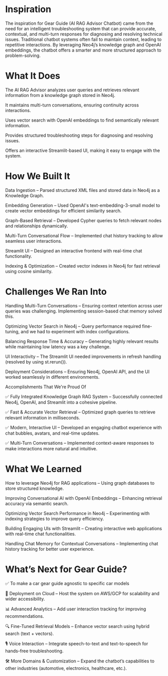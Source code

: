 # Inspiration

The inspiration for Gear Guide (AI RAG Advisor Chatbot) came from the need for an intelligent troubleshooting system that can provide accurate, contextual, and multi-turn responses for diagnosing and resolving technical issues. Traditional chatbot systems often fail to maintain context, leading to repetitive interactions. By leveraging Neo4j’s knowledge graph and OpenAI embeddings, the chatbot offers a smarter and more structured approach to problem-solving.

# What It Does

The AI RAG Advisor analyzes user queries and retrieves relevant information from a knowledge graph stored in Neo4j.

It maintains multi-turn conversations, ensuring continuity across interactions.

Uses vector search with OpenAI embeddings to find semantically relevant information.

Provides structured troubleshooting steps for diagnosing and resolving issues.

Offers an interactive Streamlit-based UI, making it easy to engage with the system.

# How We Built It

Data Ingestion – Parsed structured XML files and stored data in Neo4j as a Knowledge Graph.

Embedding Generation – Used OpenAI's text-embedding-3-small model to create vector embeddings for efficient similarity search.

Graph-Based Retrieval – Developed Cypher queries to fetch relevant nodes and relationships dynamically.

Multi-Turn Conversational Flow – Implemented chat history tracking to allow seamless user interactions.

Streamlit UI – Designed an interactive frontend with real-time chat functionality.

Indexing & Optimization – Created vector indexes in Neo4j for fast retrieval using cosine similarity.

# Challenges We Ran Into

Handling Multi-Turn Conversations – Ensuring context retention across user queries was challenging. Implementing session-based chat memory solved this.

Optimizing Vector Search in Neo4j – Query performance required fine-tuning, and we had to experiment with index configurations.

Balancing Response Time & Accuracy – Generating highly relevant results while maintaining low latency was a key challenge.

UI Interactivity – The Streamlit UI needed improvements in refresh handling (resolved by using st.rerun()).

Deployment Considerations – Ensuring Neo4j, OpenAI API, and the UI worked seamlessly in different environments.

Accomplishments That We're Proud Of

✅ Fully Integrated Knowledge Graph RAG System – Successfully connected Neo4j, OpenAI, and Streamlit into a cohesive pipeline.

✅ Fast & Accurate Vector Retrieval – Optimized graph queries to retrieve relevant information in milliseconds.

✅ Modern, Interactive UI – Developed an engaging chatbot experience with chat bubbles, avatars, and real-time updates.

✅ Multi-Turn Conversations – Implemented context-aware responses to make interactions more natural and intuitive.

# What We Learned

How to leverage Neo4j for RAG applications – Using graph databases to store structured knowledge.

Improving Conversational AI with OpenAI Embeddings – Enhancing retrieval accuracy via semantic search.

Optimizing Vector Search Performance in Neo4j – Experimenting with indexing strategies to improve query efficiency.

Building Engaging UIs with Streamlit – Creating interactive web applications with real-time chat functionalities.

Handling Chat Memory for Contextual Conversations – Implementing chat history tracking for better user experience.


# What’s Next for Gear Guide?

✅ To make a car gear guide agnostic to specific car models

🚀 Deployment on Cloud – Host the system on AWS/GCP for scalability and wider accessibility.

📊 Advanced Analytics – Add user interaction tracking for improving recommendations.

🔍 Fine-Tuned Retrieval Models – Enhance vector search using hybrid search (text + vectors).

🎙️ Voice Interaction – Integrate speech-to-text and text-to-speech for hands-free troubleshooting.

🛠️ More Domains & Customization – Expand the chatbot’s capabilities to other industries (automotive, electronics, healthcare, etc.).
